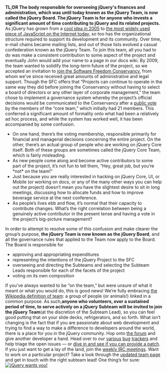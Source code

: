 **TL;DR The body responsible for overseeing jQuery's finances and
administration, which was until today known as the jQuery Team, is now
called the jQuery Board. The jQuery Team is for anyone who invests a
significant amount of time contributing to jQuery and its related
projects.** As jQuery has grown from a [cool idea in
2005](http://ejohn.org/blog/selectors-in-javascript/ "Selectors In Javascript")
to [the most widely used piece of JavaScript on the Internet
today](http://trends.builtwith.com/javascript/top), so too has the
organizational structure required to support its development and its
community. Over time, e-mail chains became mailing lists, and out of
those lists evolved a casual confederation known as the jQuery Team. To
join this team, all you had to do was make a consistent contribution to
some aspect of the project and eventually John would add your name to a
page in our docs wiki. By 2009, the team wanted to solidify the
long-term future of the project, so we accepted an invitation to [join
the Software Freedom
Conservancy](http://blog.jquery.com/2009/12/03/jquery-joins-the-software-freedom-conservancy/),
from whom we’ve since received great amounts of administrative and legal
support. Though the SFC offers that “Projects can continue to operate in
the same way they did before joining the Conservancy without having to
select a board of directors or any other layer of corporate management,”
the team chose to implement a governance system whereby the project’s
official decisions would be communicated to the Conservancy after a
[public vote](https://groups.google.com/group/jquery-board-public) by
the members of the “core team,” which initially had 21 members. This
conferred a significant amount of formality onto what had been a
relatively ad hoc process, and while the system has worked well, it has
been accompanied by some confusion.

-   On one hand, there’s the voting membership, responsible primarily
    for financial and managerial decisions concerning the entire
    project. On the other, there’s an actual group of people who are
    working on jQuery Core itself. Both of these groups are sometimes
    called the jQuery Core Team, which is fairly misleading.
-   As new people come along and become active contributors to some part
    of the project, it’s not fun to tell them, “Hey, great job, but
    you’re \*not\* on the team!”
-   Just because you are really interested in hacking on jQuery Core,
    UI, or Mobile (or working on docs, or any of the many other ways you
    can help out the project) doesn’t mean you have the slightest desire
    to sit in long meetings, discussing how to allocate funds and how to
    improve beverage service at the next conference.
-   As people’s lives ebb and flow, it’s normal that their capacity to
    contribute changes. What’s the right correlation between being a
    genuinely active contributor in the present tense and having a vote
    in the project’s big-picture management?

In order to attempt to resolve some of this confusion and make clearer
the group’s purpose, **the jQuery Team is now known as the jQuery
Board**, and all the governance rules that applied to the Team now apply
to the Board. The Board is responsible for

-   approving and appropriating expenditures
-   representing the intentions of the jQuery Project to the SFC
-   overseeing and directing the Subteams and selecting the Subteam
    Leads responsible for each of the facets of the project
-   voting on its own composition

If you’ve always wanted to be “on the team,” but were unsure of what it
meant or what you would do, this is good news! We’re fully embracing
[the Wikipedia definition of team](http://en.wikipedia.org/wiki/Team): a
group of people (or animals!) linked in a common purpose. As
such,**anyone who volunteers, over a sustained period of time, to serve
actively on a jQuery Subteam will be invited to join the jQuery
Team**(at the discretion of the Subteam Lead), so you can feel good
putting that on your slide decks, refrigerators, and so forth. What
isn’t changing is the fact that if you are passionate about web
development and trying to find a way to make a difference to developers
around the world, there is a place for you in the jQuery community. Hop
onto [the forum](http://forum.jquery.com/) and give another developer a
hand. Head over to our
[various](http://bugs.jquery.com "jQuery Bug Tracker")
[bug](http://bugs.jqueryui.com "jQuery UI Bug Tracker")
[trackers](https://github.com/jquery/jquery-mobile/issues "jQuery Mobile Issues on Github")
and help triage the open issues — or [dive in and see if you can provide
a
patch](http://weblog.bocoup.com/javascript-jquery-bug-fixing-guide "jQuery Bug Fixing Guide").
If you just want to get a lay of the land, join the [weekly IRC
meetings](http://jquery.org/meeting). Want to work on a particular
project? Take a look through the [updated team
page](http://jquery.org/team) and get in touch with the right subteam
lead! One thing’s for sure: [![jQuery wants
you!](http://blog.jquery.com/wp-content/uploads/2011/11/jquery_iwantyou-269x300.jpg "jQuery wants you!")](http://blog.jquery.com/wp-content/uploads/2011/11/jquery_iwantyou.jpg)
